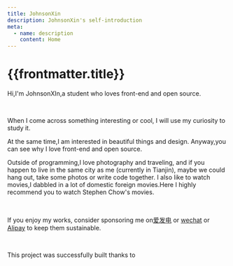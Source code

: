 ```yaml
---
title: JohnsonXin
description: JohnsonXin's self-introduction
meta:
  - name: description
    content: Home
---
```


# {{frontmatter.title}}

Hi,I'm JohnsonXIn,a student who loves front-end and open source.

<br/>

When I come across something interesting or cool, I will use my curiosity to study it.

At the same time,I am interested in beautiful things and design.
Anyway,you can see why I love front-end and open source.

Outside of programming,I love photography and traveling, and if you happen to live in the same city as me (currently in Tianjin), maybe we could hang out, take some photos or write code together. I also like to watch movies,I dabbled in a lot of domestic foreign movies.Here I highly recommend you to watch Stephen Chow's movies.

<br/>

If you enjoy my works, consider sponsoring me on[<span class="i-mdi-light:flash" />爱发电](https://afdian.net/a/studtwork) or [<span class="i-ic:baseline-wechat" />wechat](http://cdn.reday.asia/images/202308081720863.jpg) or [<span class="i-ant-design:alipay-outlined" />Alipay](http://cdn.reday.asia/images/202308081719043.jpg) to keep them sustainable.

<br/>

This project was successfully built thanks to <div class="i-devicon:vuejs"/> <div class="i-logos:vitejs"/> <div class="i-logos:vueuse" /> <div class="i-vscode-icons:file-type-unocss" /> <div class="i-devicon:tailwindcss"/> <div class="i-radix-icons:vercel-logo"/>

